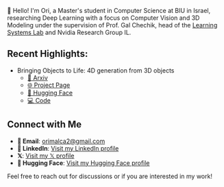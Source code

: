 👋 Hello! I'm Ori, a Master's student in Computer Science at BIU in Israel, researching Deep Learning with a focus on Computer Vision and 3D Modeling under the supervision of Prof. Gal Chechik, head of the [Learning Systems Lab](https://chechiklab.biu.ac.il/) and Nvidia Research Group IL.

## Recent Highlights:
- Bringing Objects to Life: 4D generation from 3D objects
  - [📑 Arxiv](https://arxiv.org/abs/2412.20422)
  - [🌐 Project Page](https://3-to-4d.github.io/3-to-4d/)
  - [🤗 Hugging Face](https://huggingface.co/papers/2412.20422)
  - [💻 Code](https://github.com/ohad204/3to4D)

## Connect with Me
- **📧 Email**: [orimalca2@gmail.com](mailto:orimalca2@gmail.com)
- **💼 LinkedIn**: [Visit my LinkedIn profile](https://www.linkedin.com/in/ori-malca/)
- **𝕏**: [Visit my 𝕏 profile](https://x.com/Orimalca)
- **🤗 Hugging Face**: [Visit my Hugging Face profile](https://huggingface.co/Orimalca)
<!--- **🌐 Personal Website: []() --->

Feel free to reach out for discussions or if you are interested in my work!
